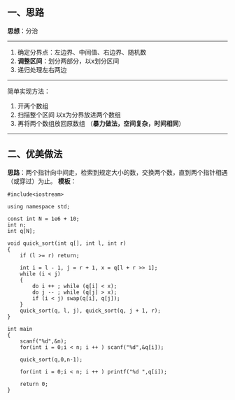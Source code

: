 ## 一、思路
**思想**：分治

---
1. 确定分界点：左边界、中间值、右边界、随机数
2. **调整区间**：划分两部分，以x划分区间
3. 递归处理左右两边
---
简单实现方法：
1. 开两个数组
2. 扫描整个区间 以x为分界放进两个数组
3. 再将两个数组放回原数组
	（**暴力做法，空间复杂，时间相同**）
---
## 二、优美做法
**思路**：两个指针向中间走，检索到规定大小的数，交换两个数，直到两个指针相遇（或穿过）为止。
**模板**：
```
#include<iostream>

using namespace std;

const int N = 1e6 + 10;
int n;
int q[N];

void quick_sort(int q[], int l, int r)
{
    if (l >= r) return;

    int i = l - 1, j = r + 1, x = q[l + r >> 1];
    while (i < j)
    {
        do i ++ ; while (q[i] < x);
        do j -- ; while (q[j] > x);
        if (i < j) swap(q[i], q[j]);
    }
    quick_sort(q, l, j), quick_sort(q, j + 1, r);
}

int main
{
	scanf("%d",&n);
	for(int i = 0;i < n; i ++ ) scanf("%d",&q[i]);

	quick_sort(q,0,n-1);

	for(int i = 0;i < n; i ++ ) printf("%d ",q[i]);

	return 0;
}
```

